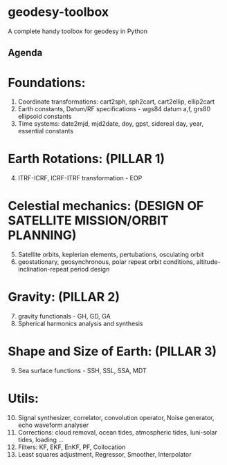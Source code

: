 # geodesy-toolbox
A complete handy toolbox for geodesy in Python

## Agenda
# Foundations: 
1. Coordinate transformations: cart2sph, sph2cart, cart2ellip, ellip2cart 
2. Earth constants, Datum/RF specifications - wgs84 datum a,f, grs80 ellipsoid constants 
3. Time systems: date2mjd, mjd2date, doy, gpst, sidereal day, year, essential constants 

# Earth Rotations: (PILLAR 1) 
4. ITRF-ICRF, ICRF-ITRF transformation - EOP 

# Celestial mechanics: (DESIGN OF SATELLITE MISSION/ORBIT PLANNING) 
5. Satellite orbits, keplerian elements, pertubations, osculating orbit 
6. geostationary, geosynchronous, polar repeat orbit conditions, altitude-inclination-repeat period design 

# Gravity: (PILLAR 2) 
7. gravity functionals - GH, GD, GA 
8. Spherical harmonics analysis and synthesis 

# Shape and Size of Earth: (PILLAR 3) 
9. Sea surface functions - SSH, SSL, SSA, MDT 

# Utils: 
10. Signal synthesizer, correlator, convolution operator, Noise generator, echo waveform analyser 
11. Corrections: cloud removal, ocean tides, atmospheric tides, luni-solar tides, loading ... 
12. Filters: KF, EKF, EnKF, PF, Collocation 
13. Least squares adjustment, Regressor, Smoother, Interpolator 
